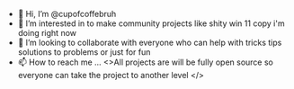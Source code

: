 - 👋 Hi, I’m @cupofcoffebruh
- 👀 I’m interested in to make community projects like shity win 11 copy i'm doing right now
- 💞️ I’m looking to collaborate with everyone who can help with tricks tips solutions to problems or just for fun
- 📫 How to reach me ...
<>All projects are will be fully open source so everyone can take the project to another level </>

